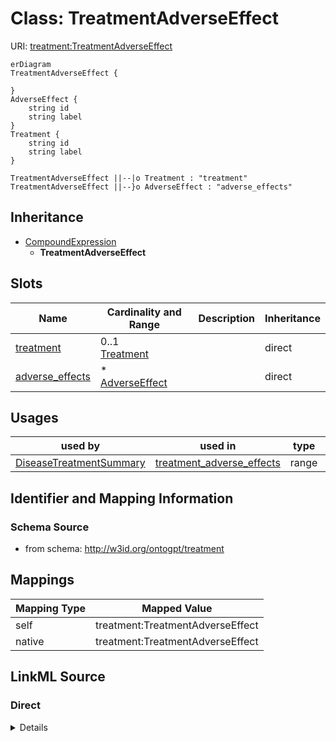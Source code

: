 

# Class: TreatmentAdverseEffect



URI: [treatment:TreatmentAdverseEffect](http://w3id.org/ontogpt/treatments/TreatmentAdverseEffect)



```mermaid
erDiagram
TreatmentAdverseEffect {

}
AdverseEffect {
    string id  
    string label  
}
Treatment {
    string id  
    string label  
}

TreatmentAdverseEffect ||--|o Treatment : "treatment"
TreatmentAdverseEffect ||--}o AdverseEffect : "adverse_effects"

```




## Inheritance
* [CompoundExpression](CompoundExpression.md)
    * **TreatmentAdverseEffect**



## Slots

| Name | Cardinality and Range | Description | Inheritance |
| ---  | --- | --- | --- |
| [treatment](treatment.md) | 0..1 <br/> [Treatment](Treatment.md) |  | direct |
| [adverse_effects](adverse_effects.md) | * <br/> [AdverseEffect](AdverseEffect.md) |  | direct |





## Usages

| used by | used in | type | used |
| ---  | --- | --- | --- |
| [DiseaseTreatmentSummary](DiseaseTreatmentSummary.md) | [treatment_adverse_effects](treatment_adverse_effects.md) | range | [TreatmentAdverseEffect](TreatmentAdverseEffect.md) |






## Identifier and Mapping Information







### Schema Source


* from schema: http://w3id.org/ontogpt/treatment





## Mappings

| Mapping Type | Mapped Value |
| ---  | ---  |
| self | treatment:TreatmentAdverseEffect |
| native | treatment:TreatmentAdverseEffect |





## LinkML Source

<!-- TODO: investigate https://stackoverflow.com/questions/37606292/how-to-create-tabbed-code-blocks-in-mkdocs-or-sphinx -->

### Direct

<details>
```yaml
name: TreatmentAdverseEffect
from_schema: http://w3id.org/ontogpt/treatment
is_a: CompoundExpression
attributes:
  treatment:
    name: treatment
    from_schema: http://w3id.org/ontogpt/treatment
    domain_of:
    - TreatmentMechanism
    - TreatmentAdverseEffect
    - TreatmentEfficacy
    range: Treatment
  adverse_effects:
    name: adverse_effects
    from_schema: http://w3id.org/ontogpt/treatment
    rank: 1000
    multivalued: true
    domain_of:
    - TreatmentAdverseEffect
    range: AdverseEffect

```
</details>

### Induced

<details>
```yaml
name: TreatmentAdverseEffect
from_schema: http://w3id.org/ontogpt/treatment
is_a: CompoundExpression
attributes:
  treatment:
    name: treatment
    from_schema: http://w3id.org/ontogpt/treatment
    alias: treatment
    owner: TreatmentAdverseEffect
    domain_of:
    - TreatmentMechanism
    - TreatmentAdverseEffect
    - TreatmentEfficacy
    range: Treatment
  adverse_effects:
    name: adverse_effects
    from_schema: http://w3id.org/ontogpt/treatment
    rank: 1000
    multivalued: true
    alias: adverse_effects
    owner: TreatmentAdverseEffect
    domain_of:
    - TreatmentAdverseEffect
    range: AdverseEffect

```
</details>